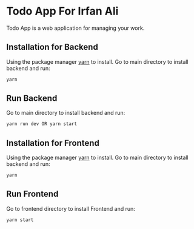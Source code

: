 # Todo App For Irfan Ali

Todo App is a web application for managing your work.

## Installation for Backend

Using the package manager [yarn](https://yarnpkg.com) to install.
Go to main directory to install backend and run:

```bash
yarn
```
## Run Backend

Go to main directory to install backend and run:

```bash
yarn run dev OR yarn start
```
## Installation for Frontend

Using the package manager [yarn](https://yarnpkg.com) to install.
Go to main directory to install backend and run:

```bash
yarn
```
## Run Frontend

Go to frontend directory to install Frontend and run:

```bash
yarn start
```
